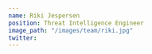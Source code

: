 ```yaml
---
name: Riki Jespersen
position: Threat Intelligence Engineer
image_path: "/images/team/riki.jpg"
twitter: 
---
```

